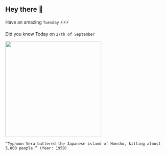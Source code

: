 ## Hey there 👋
Have an amazing `Tuesday` ⚡⚡⚡

Did you know Today on `27th of September`
 
 [<img src="https://cms.accuweather.com/wp-content/uploads/2015/09/650x366_09261741_hd22.jpg" width="300" />](https://www.britannica.com/event/Ise-Bay-typhoon-of-1959) 
 ```
“Typhoon Vera battered the Japanese island of Honshu, killing almost 5,000 people.” (Year: 1959)
```

